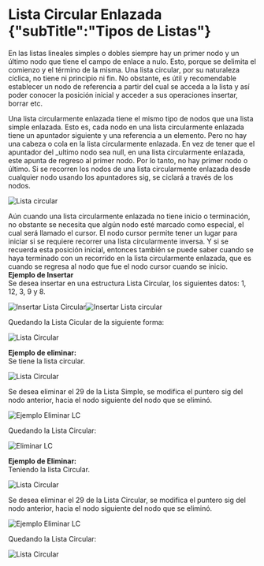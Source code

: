 # Lista Circular Enlazada {"subTitle":"Tipos de Listas"}

En las listas lineales simples o dobles siempre hay un primer nodo y un último nodo que tiene el campo de enlace a nulo. Esto, porque se delimita el comienzo y el término de la misma. Una lista circular, por su naturaleza cíclica, no tiene ni principio ni fin. No obstante, es útil y recomendable establecer un nodo de referencia a partir del cual se acceda a la lista y así poder conocer la posición inicial y acceder a sus operaciones insertar, borrar etc.  
  
Una lista circularmente enlazada tiene el mismo tipo de nodos que una lista simple enlazada. Esto es, cada nodo en una lista circularmente enlazada tiene un apuntador siguiente y una referencia a un elemento. Pero no hay una cabeza o cola en la lista circularmente enlazada. En vez de tener que el apuntador del \_ultimo nodo sea null, en una lista circularmente enlazada, este apunta de regreso al primer nodo. Por lo tanto, no hay primer nodo o último. Si se recorren los nodos de una lista circularmente enlazada desde cualquier nodo usando los apuntadores sig, se ciclará a través de los nodos.

![Lista circular](/assets/images/list/listaC_1.1.jpg)

Aún cuando una lista circularmente enlazada no tiene inicio o terminación, no obstante se necesita que algún nodo esté marcado como especial, el cual será llamado el cursor. El nodo cursor permite tener un lugar para iniciar si se requiere recorrer una lista circularmente inversa. Y si se recuerda esta posición inicial, entonces también se puede saber cuando se haya terminado con un recorrido en la lista circularmente enlazada, que es cuando se regresa al nodo que fue el nodo cursor cuando se inicio.  
**Ejemplo de Insertar**  
Se desea insertar en una estructura Lista Circular, los siguientes datos: 1, 12, 3, 9 y 8.

![Insertar Lista Circular](/assets/images/list/listaC_4.jpg)![Insertar Lista circular](/assets/images/list/listaC_5.jpg)

Quedando la Lista Cicular de la siguiente forma:

![Lista Circular](/assets/images/list/listaC_6.jpg)

  
**Ejemplo de eliminar:**  
Se tiene la lista circular.  

![Lista Circular](/assets/images/list/listaC_7.jpg)

Se desea eliminar el 29 de la Lista Simple, se modifica el puntero sig del nodo anterior, hacia el nodo siguiente del nodo que se eliminó.

![Ejemplo Eliminar LC](/assets/images/list/listaC_8.jpg)

Quedando la Lista Circular:

![Eliminar LC](/assets/images/list/listaC_9.jpg)

**Ejemplo de Eliminar:**  
Teniendo la lista Circular.  

![Lista Circular](/assets/images/list/listaC_10.jpg)

Se desea eliminar el 29 de la Lista Circular, se modifica el puntero sig del nodo anterior, hacia el nodo siguiente del nodo que se eliminó.

![Ejemplo Eliminar LC](/assets/images/list/listaC_11.jpg)

Quedando la Lista Circular:

![Lista Circular](/assets/images/list/listaC_12.jpg)
